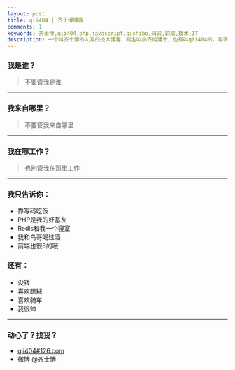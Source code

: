 ```yaml
---
layout: post
title: qii404 | 齐士博博客
comments: 1
keywords: 齐士博,qii404,php,javascript,qishibo,码农,前端,技术,IT
description: 一个叫齐士博的人写的技术博客，网名叫小齐炖博士，也有叫qii404的，写字的，码农一个，web开发
---
```


### 我是谁？
> 不要管我是谁

---

### 我来自哪里？
> 不要管我来自哪里

---

### 我在哪工作？
> 也别管我在那里工作

---

### 我只告诉你：
>
  - 靠写码吃饭
  - PHP是我的好基友
  - Redis和我一个寝室
  - 我和鸟哥喝过酒
  - 前端也很6的哦

### 还有：
>
  - 没钱
  - 喜欢踢球
  - 喜欢骑车
  - 我很帅

---

### 动心了？找我？
>
  - [qii404#126.com](mailto:qii404@126.com)
  - [微博 @齐士博](http://weibo.com/shiboooo?is_hot=1)
